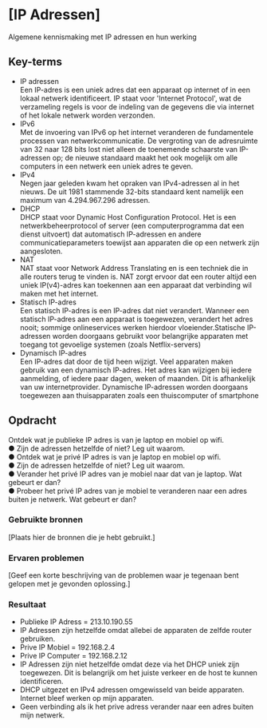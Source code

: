 # [IP Adressen]
Algemene kennismaking met IP adressen en hun werking
## Key-terms
- IP adressen  
Een IP-adres is een uniek adres dat een apparaat op internet of in een lokaal netwerk identificeert. IP staat voor 'Internet Protocol', wat de verzameling regels is voor de indeling van de gegevens die via internet of het lokale netwerk worden verzonden.  
- IPv6  
Met de invoering van IPv6 op het internet veranderen de fundamentele processen van netwerkcommunicatie. De vergroting van de adresruimte van 32 naar 128 bits lost niet alleen de toenemende schaarste van IP-adressen op; de nieuwe standaard maakt het ook mogelijk om alle computers in een netwerk een uniek adres te geven.
- IPv4  
Negen jaar geleden kwam het opraken van IPv4-adressen al in het nieuws. De uit 1981 stammende 32-bits standaard kent namelijk een maximum van 4.294.967.296 adressen.
- DHCP  
DHCP staat voor Dynamic Host Configuration Protocol. Het is een netwerkbeheerprotocol of server (een computerprogramma dat een dienst uitvoert) dat automatisch IP-adressen en andere communicatieparameters toewijst aan apparaten die op een netwerk zijn aangesloten.
- NAT  
NAT staat voor Network Address Translating en is een techniek die in alle routers terug te vinden is. NAT zorgt ervoor dat een router altijd een uniek IP(v4)-adres kan toekennen aan een apparaat dat verbinding wil maken met het internet.
- Statisch IP-adres  
Een statisch IP-adres is een IP-adres dat niet verandert. Wanneer een statisch IP-adres aan een apparaat is toegewezen, verandert het adres nooit; sommige onlineservices werken hierdoor vloeiender.Statische IP-adressen worden doorgaans gebruikt voor belangrijke apparaten met toegang tot gevoelige systemen (zoals Netflix-servers)
- Dynamisch IP-adres  
Een IP-adres dat door de tijd heen wijzigt. Veel apparaten maken gebruik van een dynamisch IP-adres. Het adres kan wijzigen bij iedere aanmelding, of iedere paar dagen, weken of maanden. Dit is afhankelijk van uw internetprovider. Dynamische IP-adressen worden doorgaans toegewezen aan thuisapparaten zoals een thuiscomputer of smartphone
## Opdracht
Ontdek wat je publieke IP adres is van je laptop en mobiel op wifi.  
● Zijn de adressen hetzelfde of niet? Leg uit waarom.  
● Ontdek wat je privé IP adres is van je laptop en mobiel op wifi.  
● Zijn de adressen hetzelfde of niet? Leg uit waarom.  
● Verander het privé IP adres van je mobiel naar dat van je laptop. Wat gebeurt er
dan?  
● Probeer het privé IP adres van je mobiel te veranderen naar een adres buiten je
netwerk. Wat gebeurt er dan?
### Gebruikte bronnen
[Plaats hier de bronnen die je hebt gebruikt.]

### Ervaren problemen
[Geef een korte beschrijving van de problemen waar je tegenaan bent gelopen met je gevonden oplossing.]

### Resultaat
- Publieke IP Adress = 213.10.190.55
- IP Adressen zijn hetzelfde omdat allebei de apparaten de zelfde router gebruiken. 
- Prive IP Mobiel = 192.168.2.4 
- Prive IP Computer = 192.168.2.12
- IP Adressen zijn niet hetzelfde omdat deze via het DHCP uniek zijn toegewezen. Dit is belangrijk om het juiste verkeer en de host te kunnen identificeren.
- DHCP uitgezet en IPv4 adressen omgewisseld van beide apparaten. Internet bleef werken op mijn apparaten.
- Geen verbinding als ik het prive adress verander naar een adres buiten mijn netwerk.